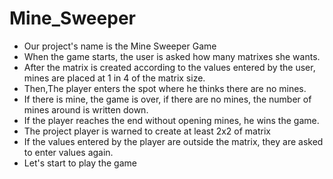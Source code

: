 # Mine_Sweeper

- Our project's name is the Mine Sweeper Game
- When the game starts, the user is asked how many matrixes she wants.
- After the matrix is created according to the values entered by the user, mines are placed at 1 in 4 of the matrix size.
- Then,The player  enters the spot where he thinks there are no mines.
- If there is mine, the game is over, if there are no mines, the number of mines around is written down.
- If the player reaches the end without opening mines, he wins the game.
- The project player is warned to create at least 2x2 of matrix  
- If the values entered by the player are outside the matrix, they are asked to enter values again.
- Let's start to play the game
